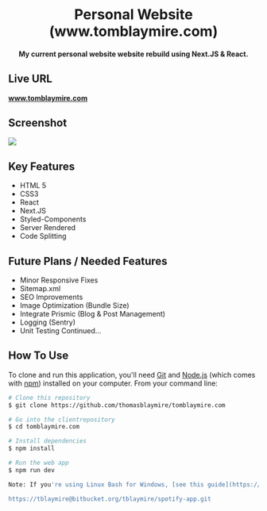 <h1 align="center">
  Personal Website (www.tomblaymire.com)
  <br>
</h1>

<h4 align="center">My current personal website website rebuild using Next.JS & React.</h4>

## Live URL

<strong>www.tomblaymire.com</strong>

## Screenshot

![](https://github.com/thomasblaymire/tomblaymire.com/frontend/blob/master/blob/master/screenshot.png)

## Key Features

- HTML 5
- CSS3
- React
- Next.JS
- Styled-Components
- Server Rendered
- Code Splitting

## Future Plans / Needed Features

- Minor Responsive Fixes
- Sitemap.xml
- SEO Improvements
- Image Optimization (Bundle Size)
- Integrate Prismic (Blog & Post Management)
- Logging (Sentry)
- Unit Testing Continued...

## How To Use

To clone and run this application, you'll need [Git](https://git-scm.com) and [Node.js](https://nodejs.org/en/download/) (which comes with [npm](http://npmjs.com)) installed on your computer. From your command line:

```bash
# Clone this repository
$ git clone https://github.com/thomasblaymire/tomblaymire.com

# Go into the clientrepository
$ cd tomblaymire.com

# Install dependencies
$ npm install

# Run the web app
$ npm run dev

Note: If you're using Linux Bash for Windows, [see this guide](https://www.howtogeek.com/261575/how-to-run-graphical-linux-desktop-applications-from-windows-10s-bash-shell/) or use `node` from the command prompt.

https://tblaymire@bitbucket.org/tblaymire/spotify-app.git
```
